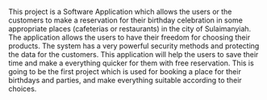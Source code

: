 
This project is a Software Application which allows the users or the customers to make a reservation for their birthday celebration in some appropriate places (cafeterias or restaurants) in the city of Sulaimanyiah. The application allows the users to have their freedom for choosing their products. The system has a very powerful security methods and protecting the data for the customers. This application will help the users to save their time and make a everything quicker for them with free reservation. This is going to be the first project which is used for booking a place for their birthdays and parties, and make everything suitable according to their choices.

